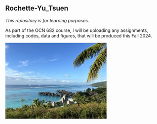 ## Rochette-Yu_Tsuen

_This repository is for learning purposes._

As part of the OCN 682 course, I will be uploading any assignments, including codes, data and figures, that will be produced this Fall 2024.

![Moorea Viewpoint](Photos/moorea_view.jpeg)

